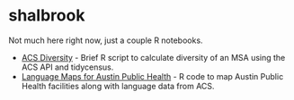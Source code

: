 # shalbrook

Not much here right now, just a couple R notebooks.

* [ACS Diversity](https://shalbrook.github.io/acs-diversity/) - Brief R script to calculate diversity of an MSA using the ACS API and tidycensus.
* [Language Maps for Austin Public Health](https://shalbrook.github.io/language-maps-for-aph/) - R code to map Austin Public Health facilities along with language data from ACS.

